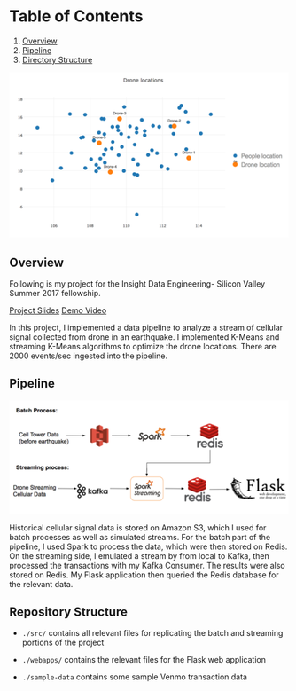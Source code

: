 # Table of Contents

1. [Overview](README.md#Overview)
2. [Pipeline](README.md#Pipeline)
3. [Directory Structure](README.md#directory-structure)

<img src="./docs/snapshot.png" width="800">

## Overview
Following is my project for the Insight Data Engineering- Silicon Valley Summer 2017 fellowship.

[Project Slides]("https://drive.google.com/open?id=1G0ONcg66ZTAPgp0zjokKmheT_lvf5OQEf1xcsjV-TeI")
[Demo Video]("https://www.youtube.com/watch?v=OgiT5cNVn5U")

In this project, I implemented a data pipeline to analyze a stream of cellular signal collected from drone in an earthquake. I implemented K-Means and streaming K-Means algorithms to optimize the drone locations. There are 2000 events/sec ingested into the pipeline. 

## Pipeline
<img src="./docs/pipeline.png" width="800">

Historical cellular signal data is stored on Amazon S3, which I used for batch processes as well as simulated streams. 
For the batch part of the pipeline, I used Spark to process the data, which were then stored on Redis. On the streaming side, I emulated a stream by from local to Kafka, then processed the transactions with my Kafka Consumer. The results were also stored on Redis. My Flask application then queried the Redis database for the relevant data.

## Repository Structure

- `./src/` contains all relevant files for replicating the batch and streaming portions of the project

- `./webapps/` contains the relevant files for the Flask web application

- `./sample-data` contains some sample Venmo transaction data
